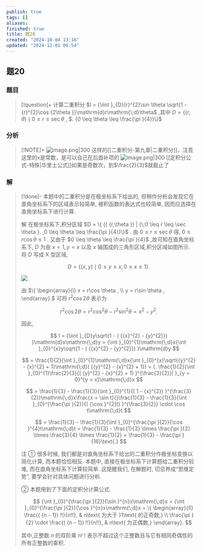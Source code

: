```yaml
---
publish: true
tags: []
aliases: 
finished: true
title: 题20
created: "2024-10-04 13:16"
updated: "2024-12-01 06:54"
---
```

## 题20
### 题目
> [!question]+
> 计算二重积分 $I = {\iint }_{D}{r}^{2}\sin \theta \sqrt{1 - {r}^{2}\cos {2\theta }}\mathrm{d}r\mathrm{\;d}\theta$ ,其中 $D = \{ ( {r,\theta })  \mid  0 \leq  r \leq  \sec \theta$ , $. {0 \leq  \theta  \leq  \frac{\pi }{4}}\}$
### 分析
> [!NOTE]+
> ![image.png|300](https://img.hwenyi.live/202411011305274.webp)
> 这样的[[二重积分-第九章|二重积分]]，注意这里的x是常数，是可以自己在后面补项的
> ![image.png|300](https://img.hwenyi.live/202411011304692.webp)
> [[定积分公式-特殊|华里士公式]]如果是奇数次，到$\frac{2}{3}$就截止了
### 解
> [!done]-
> 本题中的二重积分是在极坐标系下给出的, 但稍作分析会发现它在直角坐标系下的区域表示较简单, 被积函数的表达式也较简单, 因而应选择在直角坐标系下进行计算.
> 
> 解 在极坐标系下,积分区域 $D = \{  {( {r,\theta }) | {\;0 \leq  r \leq  \sec \theta }. ,0 \leq  \theta  \leq  \frac{\pi }{4}}\}$ . 由 $0 \leq  r \leq  \sec \theta$ 得, $0 \leq  r\cos \theta  \leq  1$ . 又由于 $0 \leq  \theta  \leq  \frac{\pi }{4}$ ,故可知在直角坐标系下, $D$ 为由 $x = 1,y = x$ 以及 $x$ 轴围成的三角形区域,积分区域如图所示. 将 $D$ 写成 $\mathrm{X}$ 型区域,
> 
> $$
> D = \{ ( {x,y})  \mid  0 \leq  y \leq  x,0 \leq  x \leq  1\} .
> $$
> 
> ![](https://img.hwenyi.live/202410031104339.webp)
> 
> 由 $\{  \begin{array}{l} x = r\cos \theta , \\  y = r\sin \theta , \end{array}.$ 可将 ${r}^{2}\cos {2\theta }$ 表示为
> 
> $$
> {r}^{2}\cos {2\theta } = {r}^{2}{\cos }^{2}\theta  - {r}^{2}{\sin }^{2}\theta  = {x}^{2} - {y}^{2}.
> $$
> 
> 因此,
> 
> $$
> I = {\iint }_{D}y\sqrt{1 - ( {{x}^{2} - {y}^{2}}) }\mathrm{d}x\mathrm{\;d}y = {\int }_{0}^{1}\mathrm{\;d}x{\int }_{0}^{x}y\sqrt{1 - ( {{x}^{2} - {y}^{2}}) }\mathrm{d}y
> $$
> 
> $$
> = \frac{1}{2}{\int }_{0}^{1}\mathrm{\;d}x{\int }_{0}^{x}\sqrt{{y}^{2} - {x}^{2} + 1}\mathrm{\;d}( {{y}^{2} - {x}^{2} + 1})  = {. \frac{1}{2}{\int }_{0}^{1}\frac{2}{3}{( {y}^{2} - {x}^{2} + 1) }^{\frac{3}{2}}| }_{y = 0}^{y = x}\mathrm{\;d}x
> $$
> 
> $$
> = \frac{1}{3} - \frac{1}{3}{\int }_{0}^{1}{( 1 - {x}^{2}) }^{\frac{3}{2}}\mathrm{\;d}x\frac{x = \sin t}{}\frac{1}{3} - \frac{1}{3}{\int }_{0}^{\frac{\pi }{2}}{( {\cos }^{2}t) }^{\frac{3}{2}} \cdot  \cos t\mathrm{\;d}t
> $$
> 
> $$
> = \frac{1}{3} - \frac{1}{3}{\int }_{0}^{\frac{\pi }{2}}{\cos }^{4}t\mathrm{\;d}t = \frac{1}{3} - \frac{1}{3} \times  \frac{\pi }{2} \times  \frac{3}{4} \times  \frac{1}{2} = \frac{1}{3} - \frac{\pi }{16}\text{.}
> $$
> 
> 注 ① 很多时候, 我们都是对直角坐标系下给出的二重积分作极坐标变换以简化计算, 而本题恰恰相反. 本题中, 直接在极坐标系下计算题给二重积分较难, 而在直角坐标系下计算较简单. 这提醒我们, 在解题时, 切忌养成“思维定势”, 要学会针对具体问题进行分析.
> 
> ② 本题用到了下面的定积分计算公式.
> 
> $$
> {\int }_{0}^{\frac{\pi }{2}}{\sin }^{n}x\mathrm{\;d}x = {\int }_{0}^{\frac{\pi }{2}}{\cos }^{n}x\mathrm{\;d}x = \{  \begin{array}{ll} \frac{( {n - 1}) !!}{n!!}, & n\text{ 为大于 }1\text{ 的正奇数,} \\  \frac{\pi }{2} \cdot  \frac{( {n - 1}) !!}{n!!}, & n\text{ 为正偶数,} \end{array}.
> $$
> 
> 其中,正整数 $n$ 的双阶乘 $n!$ ! 表示不超过这个正整数且与它有相同奇偶性的所有正整数的乘积.